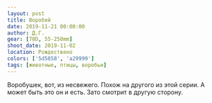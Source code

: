 ```yaml
---
layout: post
title: Воробей
date: 2019-11-21 00:00:00
author: Д.Г.
gear: [70D, 55-250mm]
shoot_date: 2019-11-02
location: Рождествено
colors: ['5d5858', 'a29999']
tags: [животные, птицы, воробьи]
---
```

Воробушек, вот, из несвежего. Похож на другого из этой серии. А может быть это он и есть. Зато смотрит в другую сторону.
